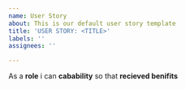 ```yaml
---
name: User Story
about: This is our default user story template
title: 'USER STORY: <TITLE>'
labels: ''
assignees: ''

---
```


As a **role** i can **cabability** so that **recieved benifits**
